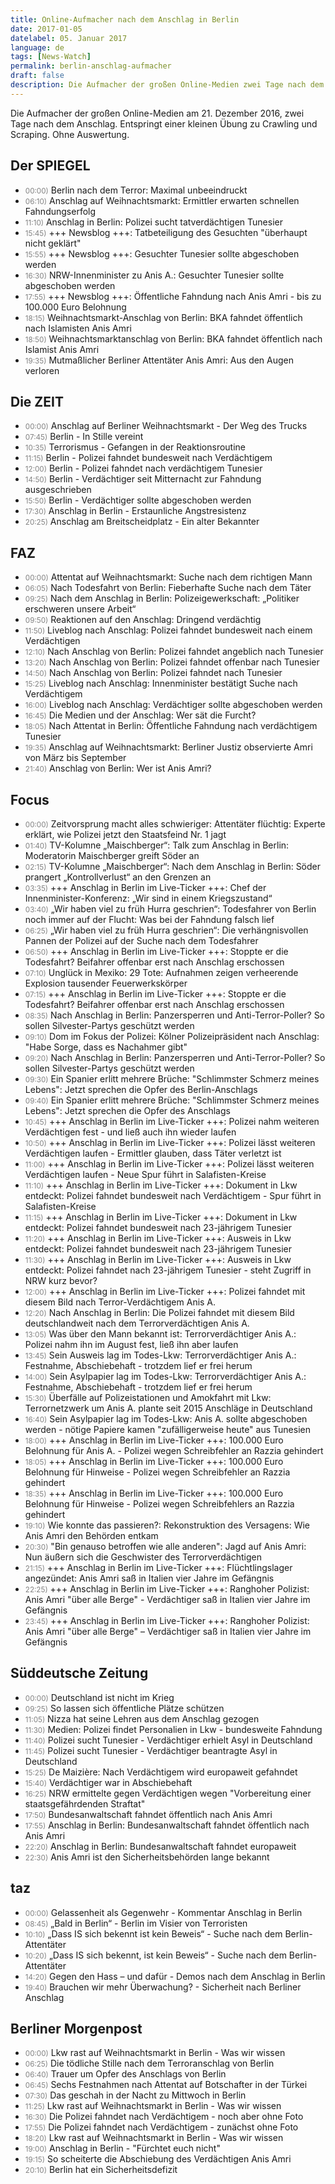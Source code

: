 ```yaml
---
title: Online-Aufmacher nach dem Anschlag in Berlin
date: 2017-01-05
datelabel: 05. Januar 2017
language: de
tags: [News-Watch]
permalink: berlin-anschlag-aufmacher
draft: false
description: Die Aufmacher der großen Online-Medien zwei Tage nach dem Anschlag im Vergleich
---
```


Die Aufmacher der großen Online-Medien am 21. Dezember 2016, zwei Tage nach dem Anschlag. Entspringt einer kleinen Übung zu Crawling und Scraping. Ohne Auswertung.

<style type="text/css" scoped>
small { color: grey; }
span.gitdel { background: #ffecec; text-decoration: line-through; }
span.gitadd { background: #ecffec; }
</style>

<h2>Der SPIEGEL</h2>
<ul>
    <li><small>00:00)</small> Berlin nach dem Terror: Maximal unbeeindruckt</li>
    <li><small>06:10)</small> Anschlag auf Weihnachtsmarkt: Ermittler erwarten schnellen Fahndungserfolg</li>
    <li><small>11:10)</small> Anschlag in Berlin: Polizei sucht tatverdächtigen Tunesier</li>
    <li><small>15:45)</small> +++ Newsblog +++: Tatbeteiligung des Gesuchten "überhaupt nicht geklärt"</li>
    <li><small>15:55)</small> +++ Newsblog +++: Gesuchter Tunesier sollte abgeschoben werden</li>
    <li><small>16:30)</small> NRW-Innenminister zu Anis A.: Gesuchter Tunesier sollte abgeschoben werden</li>
    <li><small>17:55)</small> +++ Newsblog +++: Öffentliche Fahndung nach Anis Amri - bis zu 100.000 Euro Belohnung</li>
    <li><small>18:15)</small> Weihnachtsmarkt-Anschlag von Berlin: BKA fahndet öffentlich nach Islamisten Anis Amri</li>
    <li><small>18:50)</small> Weihnachtsmarktanschlag von Berlin: BKA fahndet öffentlich nach Islamist Anis Amri</li>
    <li><small>19:35)</small> Mutmaßlicher Berliner Attentäter Anis Amri: Aus den Augen verloren</li>
</ul>

<h2>Die ZEIT</h2>
<ul>
    <li><small>00:00)</small> Anschlag auf Berliner Weihnachtsmarkt - Der Weg des Trucks</li>
    <li><small>07:45)</small> Berlin - In Stille vereint</li>
    <li><small>10:35)</small> Terrorismus - Gefangen in der Reaktionsroutine</li>
    <li><small>11:15)</small> Berlin - Polizei fahndet bundesweit nach Verdächtigem</li>
    <li><small>12:00)</small> Berlin - Polizei fahndet nach verdächtigem Tunesier</li>
    <li><small>14:50)</small> Berlin - Verdächtiger seit Mitternacht zur Fahndung ausgeschrieben</li>
    <li><small>15:50)</small> Berlin - Verdächtiger sollte abgeschoben werden</li>
    <li><small>17:30)</small> Anschlag in Berlin - Erstaunliche Angstresistenz</li>
    <li><small>20:25)</small> Anschlag am Breitscheidplatz - Ein alter Bekannter</li>
</ul>
<h2>FAZ</h2>
<ul>
    <li><small>00:00)</small> Attentat auf Weihnachtsmarkt: Suche nach dem richtigen Mann</li>
    <li><small>06:05)</small> Nach Todesfahrt von Berlin: Fieberhafte Suche nach dem Täter</li>
    <li><small>09:25)</small> Nach dem Anschlag in Berlin: Polizeigewerkschaft: „Politiker erschweren unsere Arbeit“</li>
    <li><small>09:50)</small> Reaktionen auf den Anschlag: Dringend verdächtig</li>
    <li><small>11:50)</small> Liveblog nach Anschlag: Polizei fahndet bundesweit nach einem Verdächtigen</li>
    <li><small>12:10)</small> Nach Anschlag von Berlin: Polizei fahndet angeblich nach Tunesier</li>
    <li><small>13:20)</small> Nach Anschlag von Berlin: Polizei fahndet offenbar nach Tunesier</li>
    <li><small>14:50)</small> Nach Anschlag von Berlin: Polizei fahndet nach Tunesier</li>
    <li><small>15:25)</small> Liveblog nach Anschlag: Innenminister bestätigt Suche nach Verdächtigem</li>
    <li><small>16:00)</small> Liveblog nach Anschlag: Verdächtiger sollte abgeschoben werden</li>
    <li><small>16:45)</small> Die Medien und der Anschlag: Wer sät die Furcht?</li>
    <li><small>18:05)</small> Nach Attentat in Berlin: Öffentliche Fahndung nach verdächtigem Tunesier</li>
    <li><small>19:35)</small> Anschlag auf Weihnachtsmarkt: Berliner Justiz observierte Amri von März bis September</li>
    <li><small>21:40)</small> Anschlag von Berlin: Wer ist Anis Amri?</li>
</ul>
<h2>Focus</h2>
<ul>
    <li><small>00:00)</small> Zeitvorsprung macht alles schwieriger: Attentäter flüchtig: Experte erklärt, wie Polizei jetzt den Staatsfeind Nr. 1 jagt</li>
    <li><small>01:40)</small> TV-Kolumne „Maischberger“: Talk zum Anschlag in Berlin: Moderatorin Maischberger greift Söder an</li>
    <li><small>02:15)</small> TV-Kolumne „Maischberger“: Nach dem Anschlag in Berlin: Söder prangert „Kontrollverlust“ an den Grenzen an</li>
    <li><small>03:35)</small> +++ Anschlag in Berlin im Live-Ticker +++: Chef der Innenminister-Konferenz: „Wir sind in einem Kriegszustand“</li>
    <li><small>03:40)</small> „Wir haben viel zu früh Hurra geschrien“: Todesfahrer von Berlin noch immer auf der Flucht: Was bei der Fahndung falsch lief</li>
    <li><small>06:25)</small> „Wir haben viel zu früh Hurra geschrien“: Die verhängnisvollen Pannen der Polizei auf der Suche nach dem Todesfahrer</li>
    <li><small>06:50)</small> +++ Anschlag in Berlin im Live-Ticker +++: Stoppte er die Todesfahrt? Beifahrer offenbar erst nach Anschlag erschossen</li>
    <li><small>07:10)</small> Unglück in Mexiko: 29 Tote: Aufnahmen zeigen verheerende Explosion tausender Feuerwerkskörper</li>
    <li><small>07:15)</small> +++ Anschlag in Berlin im Live-Ticker +++: Stoppte er die Todesfahrt? Beifahrer offenbar erst nach Anschlag erschossen</li>
    <li><small>08:35)</small> Nach Anschlag in Berlin: Panzersperren und Anti-Terror-Poller? So sollen Silvester-Partys geschützt werden</li>
    <li><small>09:10)</small> Dom im Fokus der Polizei: Kölner Polizeipräsident nach Anschlag: "Habe Sorge, dass es Nachahmer gibt"</li>
    <li><small>09:20)</small> Nach Anschlag in Berlin: Panzersperren und Anti-Terror-Poller? So sollen Silvester-Partys geschützt werden</li>
    <li><small>09:30)</small> Ein Spanier erlitt mehrere Brüche: "Schlimmster Schmerz meines Lebens": Jetzt sprechen die Opfer des Berlin-Anschlags</li>
    <li><small>09:40)</small> Ein Spanier erlitt mehrere Brüche: "Schlimmster Schmerz meines Lebens": Jetzt sprechen die Opfer des Anschlags</li>
    <li><small>10:45)</small> +++ Anschlag in Berlin im Live-Ticker +++: Polizei nahm weiteren Verdächtigen fest - und ließ auch ihn wieder laufen</li>
    <li><small>10:50)</small> +++ Anschlag in Berlin im Live-Ticker +++: Polizei lässt weiteren Verdächtigen laufen - Ermittler glauben, dass Täter verletzt ist</li>
    <li><small>11:00)</small> +++ Anschlag in Berlin im Live-Ticker +++: Polizei lässt weiteren Verdächtigen laufen - Neue Spur führt in Salafisten-Kreise</li>
    <li><small>11:10)</small> +++ Anschlag in Berlin im Live-Ticker +++: Dokument in Lkw entdeckt: Polizei fahndet bundesweit nach Verdächtigem - Spur führt in Salafisten-Kreise</li>
    <li><small>11:15)</small> +++ Anschlag in Berlin im Live-Ticker +++: Dokument in Lkw entdeckt: Polizei fahndet bundesweit nach 23-jährigem Tunesier</li>
    <li><small>11:20)</small> +++ Anschlag in Berlin im Live-Ticker +++: Ausweis in Lkw entdeckt: Polizei fahndet bundesweit nach 23-jährigem Tunesier</li>
    <li><small>11:30)</small> +++ Anschlag in Berlin im Live-Ticker +++: Ausweis in Lkw entdeckt: Polizei fahndet nach 23-jährigem Tunesier - steht Zugriff in NRW kurz bevor?</li>
    <li><small>12:00)</small> +++ Anschlag in Berlin im Live-Ticker +++: Polizei fahndet mit diesem Bild nach Terror-Verdächtigem Anis A.</li>
    <li><small>12:20)</small> Nach Anschlag in Berlin: Die Polizei fahndet mit diesem Bild deutschlandweit nach dem Terrorverdächtigen Anis A.</li>
    <li><small>13:05)</small> Was über den Mann bekannt ist: Terrorverdächtiger Anis A.: Polizei nahm ihn im August fest, ließ ihn aber laufen</li>
    <li><small>13:45)</small> Sein Ausweis lag im Todes-Lkw: Terrorverdächtiger Anis A.: Festnahme, Abschiebehaft - trotzdem lief er frei herum</li>
    <li><small>14:00)</small> Sein Asylpapier lag im Todes-Lkw: Terrorverdächtiger Anis A.: Festnahme, Abschiebehaft - trotzdem lief er frei herum</li>
    <li><small>15:30)</small> Überfälle auf Polizeistationen und Amokfahrt mit Lkw: Terrornetzwerk um Anis A. plante seit 2015 Anschläge in Deutschland</li>
    <li><small>16:40)</small> Sein Asylpapier lag im Todes-Lkw: Anis A. sollte abgeschoben werden - nötige Papiere kamen "zufälligerweise heute" aus Tunesien</li>
    <li><small>18:00)</small> +++ Anschlag in Berlin im Live-Ticker +++: 100.000 Euro Belohnung für Anis A. - Polizei wegen Schreibfehler an Razzia gehindert</li>
    <li><small>18:05)</small> +++ Anschlag in Berlin im Live-Ticker +++: 100.000 Euro Belohnung für Hinweise - Polizei wegen Schreibfehler an Razzia gehindert</li>
    <li><small>18:35)</small> +++ Anschlag in Berlin im Live-Ticker +++: 100.000 Euro Belohnung für Hinweise - Polizei wegen Schreibfehlers an Razzia gehindert</li>
    <li><small>19:10)</small> Wie konnte das passieren?: Rekonstruktion des Versagens: Wie Anis Amri den Behörden entkam</li>
    <li><small>20:30)</small> "Bin genauso betroffen wie alle anderen": Jagd auf Anis Amri: Nun äußern sich die Geschwister des Terrorverdächtigen</li>
    <li><small>21:15)</small> +++ Anschlag in Berlin im Live-Ticker +++: Flüchtlingslager angezündet: Anis Amri saß in Italien vier Jahre im Gefängnis</li>
    <li><small>22:25)</small> +++ Anschlag in Berlin im Live-Ticker +++: Ranghoher Polizist: Anis Amri "über alle Berge" - Verdächtiger saß in Italien vier Jahre im Gefängnis</li>
    <li><small>23:45)</small> +++ Anschlag in Berlin im Live-Ticker +++: Ranghoher Polizist: Anis Amri "über alle Berge" – Verdächtiger saß in Italien vier Jahre im Gefängnis</li>
</ul>
<h2>Süddeutsche Zeitung</h2>
<ul>
    <li><small>00:00)</small> Deutschland ist nicht im Krieg</li>
    <li><small>09:25)</small> So lassen sich öffentliche Plätze schützen</li>
    <li><small>11:05)</small> Nizza hat seine Lehren aus dem Anschlag gezogen</li>
    <li><small>11:30)</small> Medien: Polizei findet Personalien in Lkw - bundesweite Fahndung</li>
    <li><small>11:40)</small> Polizei sucht Tunesier - Verdächtiger erhielt Asyl in Deutschland</li>
    <li><small>11:45)</small> Polizei sucht Tunesier - Verdächtiger beantragte Asyl in Deutschland</li>
    <li><small>15:25)</small> De Maizière: Nach Verdächtigem wird europaweit gefahndet</li>
    <li><small>15:40)</small> Verdächtiger war in Abschiebehaft </li>
    <li><small>16:25)</small> NRW ermittelte gegen Verdächtigen wegen "Vorbereitung einer staatsgefährdenden Straftat" </li>
    <li><small>17:50)</small> Bundesanwaltschaft fahndet öffentlich nach Anis Amri</li>
    <li><small>17:55)</small> Anschlag in Berlin: Bundesanwaltschaft fahndet öffentlich nach Anis Amri</li>
    <li><small>22:20)</small> Anschlag in Berlin: Bundesanwaltschaft fahndet europaweit</li>
    <li><small>22:30)</small> Anis Amri ist den Sicherheitsbehörden lange bekannt</li>
</ul>
<h2>taz</h2>
<ul>
    <li><small>00:00)</small> Gelassenheit als Gegenwehr - Kommentar Anschlag in Berlin</li>
    <li><small>08:45)</small> „Bald in Berlin“ - Berlin im Visier von Terroristen</li>
    <li><small>10:10)</small> „Dass IS sich bekennt ist kein Beweis“ - Suche nach dem Berlin-Attentäter</li>
    <li><small>10:20)</small> „Dass IS sich bekennt, ist kein Beweis“ - Suche nach dem Berlin-Attentäter</li>
    <li><small>14:20)</small> Gegen den Hass – und dafür - Demos nach dem Anschlag in Berlin</li>
    <li><small>19:40)</small> Brauchen wir mehr Überwachung? - Sicherheit nach Berliner Anschlag</li>
</ul>
<h2>Berliner Morgenpost</h2>
<ul>
    <li><small>00:00)</small> Lkw rast auf Weihnachtsmarkt in Berlin - Was wir wissen</li>
    <li><small>06:25)</small> Die tödliche Stille nach dem Terroranschlag von Berlin</li>
    <li><small>06:40)</small> Trauer um Opfer des Anschlags von Berlin</li>
    <li><small>06:45)</small> Sechs Festnahmen nach Attentat auf Botschafter in der Türkei</li>
    <li><small>07:30)</small> Das geschah in der Nacht zu Mittwoch in Berlin</li>
    <li><small>11:25)</small> Lkw rast auf Weihnachtsmarkt in Berlin - Was wir wissen</li>
    <li><small>16:30)</small> Die Polizei fahndet nach Verdächtigem - noch aber ohne Foto</li>
    <li><small>17:55)</small> Die Polizei fahndet nach Verdächtigem - zunächst ohne Foto</li>
    <li><small>18:20)</small> Lkw rast auf Weihnachtsmarkt in Berlin - Was wir wissen</li>
    <li><small>19:00)</small> Anschlag in Berlin - "Fürchtet euch nicht"</li>
    <li><small>19:15)</small> So scheiterte die Abschiebung des Verdächtigen Anis Amri</li>
    <li><small>20:10)</small> Berlin hat ein Sicherheitsdefizit</li>
</ul>
